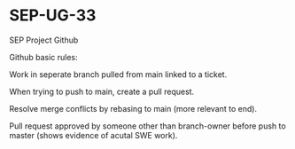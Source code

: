 # SEP-UG-33
SEP Project Github

Github basic rules:

Work in seperate branch pulled from main linked to a ticket.

When trying to push to main, create a pull request.

  Resolve merge conflicts by rebasing to main (more relevant to end).

Pull request approved by someone other than branch-owner before push to master (shows evidence of acutal SWE work).
